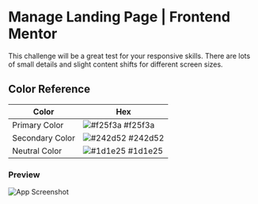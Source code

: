 
# Manage Landing Page | Frontend Mentor

This challenge will be a great test for your responsive skills. There are lots of small details and slight content shifts for different screen sizes.

## Color Reference

| Color             | Hex                                                                |
| ----------------- | ------------------------------------------------------------------ |
| Primary Color | ![#f25f3a](https://via.placeholder.com/10/f25f3a?text=+) #f25f3a |
| Secondary Color | ![#242d52](https://via.placeholder.com/10/242d52?text=+) #242d52 |
| Neutral Color | ![#1d1e25](https://via.placeholder.com/10/1d1e25?text=+) #1d1e25 |


### Preview


![App Screenshot](https://i.postimg.cc/GpWk6mdC/screencapture-manage-landing-page-delta-sandy-vercel-app-2023-12-29-22-15-29.png)




